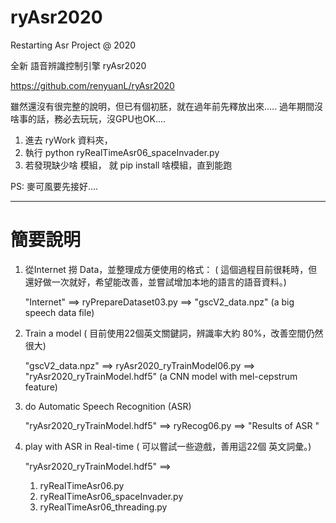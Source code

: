 # ryAsr2020
Restarting Asr Project @ 2020

全新 語音辨識控制引擎 ryAsr2020

https://github.com/renyuanL/ryAsr2020

雖然還沒有很完整的說明，但已有個初胚，就在過年前先釋放出來..... 
過年期間沒啥事的話，務必去玩玩，沒GPU也OK....

1. 進去 ryWork 資料夾， 
2. 執行 
    python ryRealTimeAsr06_spaceInvader.py 
3. 若發現缺少啥 模組， 就 pip install 啥模組，直到能跑

PS: 麥可風要先接好....

-----------------------

簡要說明
========

1. 從Internet 撈 Data，並整理成方便使用的格式：
   ( 這個過程目前很耗時，但還好做一次就好，希望能改善，並嘗試增加本地的語言的語音資料。)

    "Internet" ==> ryPrepareDataset03.py  ==> "gscV2_data.npz" (a big speech data file)
    
2. Train a model
    ( 目前使用22個英文關鍵詞，辨識率大約 80%，改善空間仍然很大) 

    "gscV2_data.npz" ==> ryAsr2020_ryTrainModel06.py ==> "ryAsr2020_ryTrainModel.hdf5" (a CNN model with mel-cepstrum feature)

3. do Automatic Speech Recognition (ASR)
    
    "ryAsr2020_ryTrainModel.hdf5" ==> ryRecog06.py  ==> "Results of ASR "
    
4. play with ASR in Real-time
    ( 可以嘗試一些遊戲，善用這22個 英文詞彙。)

    "ryAsr2020_ryTrainModel.hdf5" 
    ==> 
    01. ryRealTimeAsr06.py
    02. ryRealTimeAsr06_spaceInvader.py
    03. ryRealTimeAsr06_threading.py


